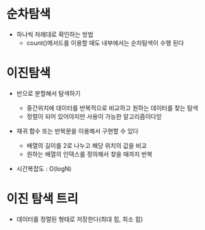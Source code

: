 # 순차탐색
- 하나씩 차례대로 확인하는 방법
	- count()메서드를 이용할 때도 내부에서는 순차탐색이 수행 된다

# 이진탐색 
- 반으로 분할해서 탐색하기
	- 중간위치에 데이터를 반복적으로 비교하고 원하는 데이터를 찾는 탐색
	- 정렬이 되어 있어야지만 사용이 가능한 알고리즘이다읻

- 재귀 함수 또는 반복문을 이용해서 구현할 수 있다
	- 배열의 길이를 2로 나누고 해당 위치의 값을 비교
	- 원하는 배열의 인덱스를 정의해서 찾을 때까지 반복

- 시간복잡도 : O(logN)

# 이진 탐색 트리
- 데이터를 정렬된 형태로 저장한다(최대 힙, 최소 힙)

